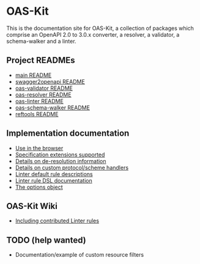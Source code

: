 # OAS-Kit

This is the documentation site for OAS-Kit, a collection of packages which comprise an OpenAPI 2.0 to 3.0.x converter, a resolver, a validator, a schema-walker and a linter.

## Project READMEs

* [main README](https://github.com/space-77/oas-kit/blob/master/README.md)
* [swagger2openapi README](https://github.com/space-77/oas-kit/blob/master/packages/swagger2openapi/README.md)
* [oas-validator README](https://github.com/space-77/oas-kit/blob/master/packages/oas-validator/README.md)
* [oas-resolver README](https://github.com/space-77/oas-kit/blob/master/packages/oas-resolver/README.md)
* [oas-linter README](https://github.com/space-77/oas-kit/blob/master/packages/oas-linter/README.md)
* [oas-schema-walker README](https://github.com/space-77/oas-kit/blob/master/packages/oas-schema-walker/README.md)
* [reftools README](https://github.com/space-77/oas-kit/blob/master/packages/reftools/README.md)

## Implementation documentation

* [Use in the browser](browser.md)
* [Specification extensions supported](extensions.md)
* [Details on de-resolution information](externals.md)
* [Details on custom protocol/scheme handlers](handlers.md)
* [Linter default rule descriptions](default-rules.md)
* [Linter rule DSL documentation](linter-rules.md)
* [The options object](options.md)

## OAS-Kit Wiki

* [Including contributed Linter rules](https://github.com/space-77/oas-kit/wiki)

## TODO (help wanted)

* Documentation/example of custom resource filters
